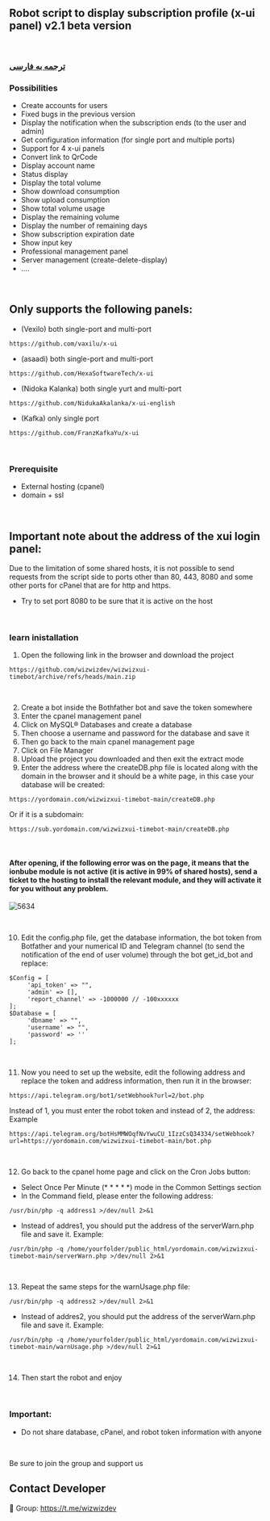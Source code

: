 ## Robot script to display subscription profile (x-ui panel) v2.1 beta version

<br>

### [ترجمه به فارسی](README-persian.md)


### Possibilities

- Create accounts for users
- Fixed bugs in the previous version
- Display the notification when the subscription ends (to the user and admin)
- Get configuration information (for single port and multiple ports)
- Support for 4 x-ui panels
- Convert link to QrCode
- Display account name
- Status display
- Display the total volume
- Show download consumption
- Show upload consumption
- Show total volume usage
- Display the remaining volume
- Display the number of remaining days
- Show subscription expiration date
- Show input key
- Professional management panel
- Server management (create-delete-display)
-  ....

<br>

## Only supports the following panels:

- (Vexilo) both single-port and multi-port
````
https://github.com/vaxilu/x-ui
````

- (asaadi) both single-port and multi-port

````
https://github.com/HexaSoftwareTech/x-ui
````

- (Nidoka Kalanka) both single yurt and multi-port

````
https://github.com/NidukaAkalanka/x-ui-english
````


- (Kafka) only single port

````
https://github.com/FranzKafkaYu/x-ui
````


<br>


### Prerequisite

- External hosting (cpanel)
- domain + ssl



<br>

## Important note about the address of the xui login panel:
Due to the limitation of some shared hosts, it is not possible to send requests from the script side to ports other than 80, 443, 8080 and some other ports for cPanel that are for http and https.
- Try to set port 8080 to be sure that it is active on the host

<br>

### learn inistallation

1. Open the following link in the browser and download the project
````
https://github.com/wizwizdev/wizwizxui-timebot/archive/refs/heads/main.zip
````

<br>

2. Create a bot inside the Bothfather bot and save the token somewhere
3. Enter the cpanel management panel
4. Click on MySQL® Databases and create a database
5. Then choose a username and password for the database and save it
6. Then go back to the main cpanel management page
7. Click on File Manager
8. Upload the project you downloaded and then exit the extract mode
9. Enter the address where the createDB.php file is located along with the domain in the browser and it should be a white page, in this case your database will be created:

````
https://yordomain.com/wizwizxui-timebot-main/createDB.php
````
Or if it is a subdomain:
````
https://sub.yordomain.com/wizwizxui-timebot-main/createDB.php
````


<br>


#### After opening, if the following error was on the page, it means that the ionbube module is not active (it is active in 99% of shared hosts), send a ticket to the hosting to install the relevant module, and they will activate it for you without any problem.


![5634](https://user-images.githubusercontent.com/27927279/222905888-cd79782d-dbc3-4301-91b8-abe9eb6fc5c2.JPG)



<br>


10. Edit the config.php file, get the database information, the bot token from Botfather and your numerical ID and Telegram channel (to send the notification of the end of user volume) through the bot get_id_bot and replace:
````
$Config = [
     'api_token' => "",
     'admin' => [],
     'report_channel' => -1000000 // -100xxxxxx
];
$Database = [
     'dbname' => "",
     'username' => "",
     'password' => ''
];
````

<br>


11. Now you need to set up the website, edit the following address and replace the token and address information, then run it in the browser:
````
https://api.telegram.org/bot1/setWebhook?url=2/bot.php
````
Instead of 1, you must enter the robot token and instead of 2, the address: Example
````
https://api.telegram.org/botHsMMWOqfNvYwuCU_1IzzCsQ34334/setWebhook?url=https://yordomain.com/wizwizxui-timebot-main/bot.php
````

<br>

12. Go back to the cpanel home page and click on the Cron Jobs button:
- Select Once Per Minute (* * * * *) mode in the Common Settings section
- In the Command field, please enter the following address:
````
/usr/bin/php -q address1 >/dev/null 2>&1
````
- Instead of addres1, you should put the address of the serverWarn.php file and save it. Example:
````
/usr/bin/php -q /home/yourfolder/public_html/yordomain.com/wizwizxui-timebot-main/serverWarn.php >/dev/null 2>&1
````

<br>


13. Repeat the same steps for the warnUsage.php file:
````
/usr/bin/php -q address2 >/dev/null 2>&1
````
- Instead of addres2, you should put the address of the serverWarn.php file and save it. Example:
````
/usr/bin/php -q /home/yourfolder/public_html/yordomain.com/wizwizxui-timebot-main/warnUsage.php >/dev/null 2>&1
````

<br>



14. Then start the robot and enjoy

<br>

### Important:

- Do not share database, cPanel, and robot token information with anyone

<br>


Be sure to join the group and support us

## Contact Developer
💎 Group: https://t.me/wizwizdev
